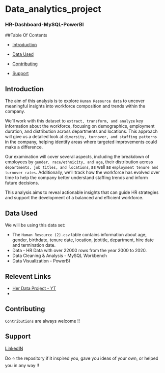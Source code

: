 # Data_analytics_project
### HR-Dashboard-MySQL-PowerBI

##Table Of Contents
- [Introduction](#introduction)

- [Data Used](#dataUsed-used)

- [Contributing](#contributing)

- [Support](#support)


## Introduction

The aim of this analysis is to explore `Human Resource data` to uncover meaningful insights into workforce composition and trends within the company.

We’ll work with this dataset to `extract, transform, and analyze` key information about the workforce, focusing on demographics, employment duration, and distribution across departments and locations. This approach will give us a detailed look at `diversity, turnover, and staffing patterns` in the company, helping identify areas where targeted improvements could make a difference.

Our examination will cover several aspects, including the breakdown of employees by `gender, race/ethnicity, and age`, their distribution across `departments, job titles, and locations`, as well as `employment tenure and turnover rates`. Additionally, we’ll track how the workforce has evolved over time to help the company better understand staffing trends and inform future decisions.

This analysis aims to reveal actionable insights that can guide HR strategies and support the development of a balanced and efficient workforce.

## Data Used

We will be using this data set:

- The `Human Resource (2).csv` table contains information about age, gender, birthdate, tenure date, location, jobtitle, department, hire date and termination date.
- Data - HR Data with over 22000 rows from the year 2000 to 2020.
- Data Cleaning & Analysis - MySQL Workbench
- Data Visualization - PowerBI

## Relevent Links

- [Her Data Project - YT](https://www.youtube.com/watch?v=PzyZI9uLXvY)
- 

## Contributing
`Contributions` are always welcome !!


## Support

[LinkedIN](https://www.linkedin.com/in/muhammad-zaim-18b16089/)

Do ⭐ the repository if it inspired you, gave you ideas of your own, or helped you in any way !!





